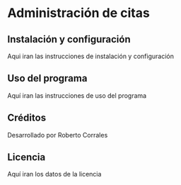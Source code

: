 # Administración de citas

## Instalación y configuración
Aqui iran las instrucciones de instalación y configuración

## Uso del programa
Aquí iran las instrucciones de uso del programa

## Créditos
Desarrollado por Roberto Corrales

##  Licencia
Aquí iran los datos de la licencia